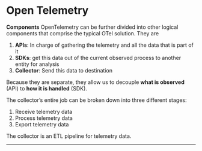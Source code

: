 # Open Telemetry

<b>Components</b>
OpenTelemetry can be further divided into other logical components that comprise the typical OTel solution. They are 
<ol>
<li><b>APIs</b>: In charge of gathering the telemetry and all the data that is part of it </li>
<li><b>SDKs</b>: get this data out of the current observed process to another entity for analysis</li>
<li><b>Collector</b>: Send this data to destination</li>
</ol>


Because they are separate, they allow us to decouple <b>what is observed</b> (API) to <b>how it is handled</b> (SDK). </br>

The collector’s entire job can be broken down into three different stages:<br>
<ol>
<li>Receive telemetry data</li>
<li>Process telemetry data</li>
<li>Export telemetry data</li>
</ol>
The collector is an ETL pipeline for telemetry data.<br>
<hr>